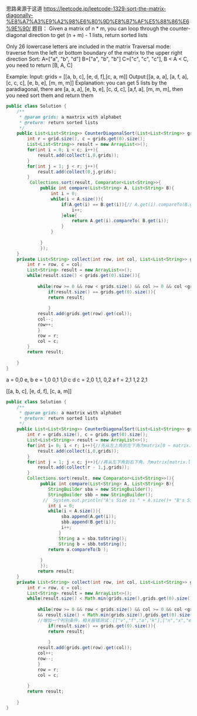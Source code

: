 思路来源于这道 https://leetcode.jp/leetcode-1329-sort-the-matrix-diagonally-%E8%A7%A3%E9%A2%98%E6%80%9D%E8%B7%AF%E5%88%86%E6%9E%90/ 
题目：
Given a matrix of n * m, you can loop through the counter-diagonal direction to get (n + m) - 1 lists, return sorted lists

Only 26 lowercase letters are included in the matrix
Traversal mode: traverse from the left or bottom boundary of the matrix to the upper right direction
Sort: A=["a", "b", "d"] B=["a", "b", "b"] C=["c", "c", "c"], B < A < C, you need to return [B, A, C]

Example:
Input:
grids = [[a, b, c], [e, d, f],[c, a, m]]
Output:[[a, a, a], [a, f, a], [c, c, c], [e, b, e], [m, m, m]]
Explanation: you can get 5 lists by the paradiagonal, there are [a, a, a], [e, b, e], [c, d, c], [a,f, a], [m, m, m], then you need sort them and return them
```java
public class Solution {
    /**
     * @param grids: a maxtrix with alphabet
     * @return: return sorted lists
     */
    public List<List<String>> CounterDiagonalSort(List<List<String>> grids) {
        int r = grid.size(), c = grids.get(0).size();
        List<List<String>> result = new ArrayList<>();
        for(int i = 0; i < c; i++){
            result.add(collect(i,0,grids));
        }
        for(int j = 1; j < r; j++){
            result.add(collect(0,j,grids);
        }
         Collections.sort(result, Comparator<List<String>>{
             public int compare(List<String> A, List<String> B){
                 int i = 0;
                 while(i < A.size()){
                     if(A.get(i) == B.get(i)){// A.get(i).compareTo(B.get(i)) == 0?
                         i++;
                     }else{
                         return A.get(i).compareTo( B.get(i));
                     }
                 }
                 
             }
             }); 
    }
    private List<String> collect(int row, int col, List<List<String>> grids){
        int r = row, c = col;
        List<String> result = new ArrayList<>();
        while(result.size() < grids.get(0).size()){
            
            while(row >= 0 && row < grids.size() && col >= 0 && col <grids.get(0).size()){
                if(result.size() == grids.get(0).size()){
                return result;
                
                }
            result.add(grids.get(row).get(col));
            col--;
            row++;
            }
            row = r; 
            col = c;
        }
        return result;
        
    }
}
```

a = 0,0
e, b e = 1,0 0,1 1,0
c d c = 2,0 1,1, 0,2
a f = 2,1 1,2 2,1

[[a, b, c], 
[e, d, f],
[c, a, m]]

```java
public class Solution {
    /**
     * @param grids: a maxtrix with alphabet
     * @return: return sorted lists
     */
    public List<List<String>> CounterDiagonalSort(List<List<String>> grids) {
        int r = grids.size(), c = grids.get(0).size();
        List<List<String>> result = new ArrayList<>();
        for(int i= 0; i < r; i++){//先从左上角到左下角为matrix[0 ~ matrix.length - 1]
            result.add(collect(i,0,grids));
        }
        for(int j = 1; j < c; j++){//再从左下角到右下角，为matrix[matrix.length - 1][i~(1,matrix[0].length - 1)]
            result.add(collect(r - 1,j,grids));
        }
        Collections.sort(result, new Comparator<List<String>>(){
             public int compare(List<String> A, List<String> B){
                StringBuilder sba = new StringBuilder();
                StringBuilder sbb = new StringBuilder();
              //  System.out.println("A's Size is " + A.size()+ "B's Size is " + B.size());
                int i = 0;
                while(i < A.size()){
                     sba.append(A.get(i));
                     sbb.append(B.get(i));
                     i++;
                    }
                    String a = sba.toString();
                    String b = sbb.toString();
                return a.compareTo(b );
                 
             }
             }); 
            return result; 
    }
    private List<String> collect(int row, int col, List<List<String>> grids){
        int r = row, c = col;
        List<String> result = new ArrayList<>();
        while(result.size() < Math.min(grids.size(),grids.get(0).size())){
            
            while(row >= 0 && row < grids.size() && col >= 0 && col <grids.get(0).size()
            && result.size() < Math.min(grids.size(),grids.get(0).size())){
            //增加一个判别条件，相关报错测试：[["v","f","a","k"],["n","x","e","j"],["p","m","e","b"]]
                if(result.size() == grids.get(0).size()){
                return result;
                
                }
            result.add(grids.get(row).get(col));
            col++;
            row--;
            }
            row = r; 
            col = c;
            
        }
        return result;
        
    }
}
```
